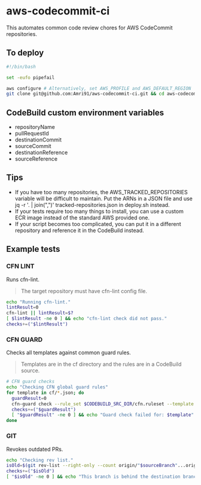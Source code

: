 # aws-codecommit-ci

This automates common code review chores for AWS CodeCommit repositories.

## To deploy

```bash
#!/bin/bash

set -eufo pipefail

aws configure # Alternatively, set AWS_PROFILE and AWS_DEFAULT_REGION
git clone git@github.com:Amri91/aws-codecommit-ci.git && cd aws-codecommit-ci && ./deploy.sh
```

## CodeBuild custom environment variables

- repositoryName
- pullRequestId
- destinationCommit
- sourceCommit
- destinationReference
- sourceReference

## Tips

- If you have too many repositories, the AWS_TRACKED_REPOSITORIES variable will be difficult to maintain. Put the ARNs in a JSON file and use jq -r '. | join(",")' tracked-repositories.json in deploy.sh instead.
- If your tests require too many things to install, you can use a custom ECR image instead of the standard AWS provided one.
- If your script becomes too complicated, you can put it in a different repository and reference it in the CodeBuild instead.

## Example tests

### CFN LINT

Runs cfn-lint.

> The target repository must have cfn-lint config file. 

```bash
echo "Running cfn-lint."
lintResult=0
cfn-lint || lintResult=$?
[ $lintResult -ne 0 ] && echo "cfn-lint check did not pass."
checks+=("$lintResult")
```

### CFN GUARD

Checks all templates against common guard rules.

> Templates are in the cf directory and the rules are in a CodeBuild source.

```bash
# CFN guard checks
echo "Checking CFN global guard rules"
for template in cf/*.json; do
  guardResult=0
  cfn-guard check --rule_set $CODEBUILD_SRC_DIR/cfn.ruleset --template $template || guardResult=$?
  checks+=("$guardResult")
  [ "$guardResult" -ne 0 ] && echo "Guard check failed for: $template"
done
```

### GIT

Revokes outdated PRs.

```bash
echo "Checking rev list."
isOld=$(git rev-list --right-only --count origin/"$sourceBranch"...origin/"$destinationBranch")
checks+=("$isOld")
[ "$isOld" -ne 0 ] && echo "This branch is behind the destination branch, update it."
```